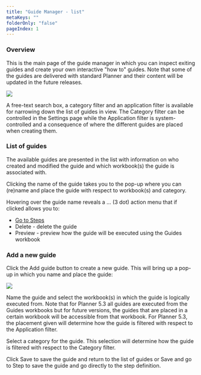 ```yaml
---
title: "Guide Manager - list"
metaKeys: ""
folderOnly: "false"
pageIndex: 1
---
```

###  Overview
This is the main page of the guide manager in which you can inspect exiting guides and create your own interactive "how to" guides. Note that some of the guides are delivered with standard Planner and their content will be updated in the future releases.
<br/>

![](https://profitbasedocs.blob.core.windows.net/enduserhelp/images/GuideManagerSettings.JPG)<br/>

A free-text search box, a category filter and an application filter is available for narrowing down the list of guides in view. The Category filter can be controlled in the Settings page while the Application filter is system-controlled and a consequence of where the different guides are placed when creating them.

### List of guides

The available guides are presented in the list with information on who created and modified the guide and which workbook(s) the guide is associated with.<br/>

Clicking the name of the guide takes you to the pop-up where you can (re)name and place the guide with respect to workbook(s) and category.<br/>

Hovering over the guide name reveals a ... (3 dot) action menu that if clicked allows you to:<br/>

- [Go to Steps](../../../workbooks/process-and-tasks/guide-manager/steps.md)
- Delete - delete the guide
- Preview - preview how the guide will be executed using the Guides workbook 

### Add a new guide

Click the Add guide button to create a new guide. This will bring up a pop-up in which you name and place the guide:<br/>

![](https://profitbasedocs.blob.core.windows.net/enduserhelp/images/GuideManagerAddNew.JPG)<br/>

Name the guide and select the workbook(s) in which the guide is logically executed from. Note that for Planner 5.3 all guides are executed from the Guides workbooks but for future versions, the guides that are placed in a certain workbook will be accessible from that workbook. For Planner 5.3, the placement given will determine how the guide is filtered with respect to the Application filter.<br/>

Select a category for the guide. This selection will determine how the guide is filtered with respect to the Category filter.<br/>

Click Save to save the guide and return to the list of guides or Save and go to Step to save the guide and go directly to the step definition.



